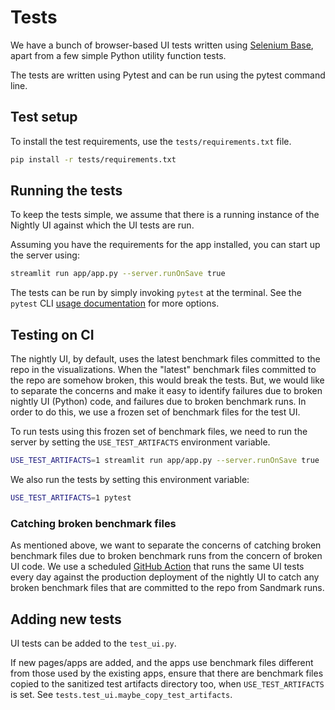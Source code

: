 # Tests

We have a bunch of browser-based UI tests written using [Selenium
Base](https://seleniumbase.io/), apart from a few simple Python utility
function tests.

The tests are written using Pytest and can be run using the pytest command
line.

## Test setup

To install the test requirements, use the `tests/requirements.txt` file.

```sh
pip install -r tests/requirements.txt
```

## Running the tests

To keep the tests simple, we assume that there is a running instance of the
Nightly UI against which the UI tests are run.

Assuming you have the requirements for the app installed, you can start up the
server using:

```sh
streamlit run app/app.py --server.runOnSave true
```

The tests can be run by simply invoking `pytest` at the terminal. See the
`pytest` CLI [usage documentation](https://docs.pytest.org/en/6.2.x/usage.html)
for more options.

## Testing on CI

The nightly UI, by default, uses the latest benchmark files committed to the
repo in the visualizations.  When the "latest" benchmark files committed to the
repo are somehow broken, this would break the tests.  But, we would like to
separate the concerns and make it easy to identify failures due to broken
nightly UI (Python) code, and failures due to broken benchmark runs. In order
to do this, we use a frozen set of benchmark files for the test UI.

To run tests using this frozen set of benchmark files, we need to run the
server by setting the `USE_TEST_ARTIFACTS` environment variable.

```sh
USE_TEST_ARTIFACTS=1 streamlit run app/app.py --server.runOnSave true
```

We also run the tests by setting this environment variable:

```sh
USE_TEST_ARTIFACTS=1 pytest
```

### Catching broken benchmark files

As mentioned above, we want to separate the concerns of catching broken
benchmark files due to broken benchmark runs from the concern of broken UI
code. We use a scheduled [GitHub
Action](../.github/workflows/production-user-tests.yml) that runs the same UI
tests every day against the production deployment of the nightly UI to catch
any broken benchmark files that are committed to the repo from Sandmark runs.

## Adding new tests

UI tests can be added to the `test_ui.py`.

If new pages/apps are added, and the apps use benchmark files different from
those used by the existing apps, ensure that there are benchmark files copied
to the sanitized test artifacts directory too, when `USE_TEST_ARTIFACTS` is
set. See `tests.test_ui.maybe_copy_test_artifacts`.
